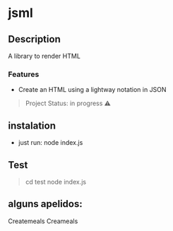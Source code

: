 # jsml

## Description
A library to render HTML

### Features

 - Create an HTML using a lightway notation in JSON

 > Project Status: in progress :warning:

 ## instalation
 - just run: node index.js

## Test
> cd test
> node index.js

## alguns apelidos:
Createmeals
Creameals

    